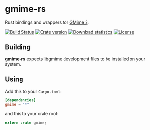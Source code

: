 gmime-rs
==========

Rust bindings and wrappers for [GMime 3](http://spruce.sourceforge.net/gmime/).

[![Build Status](https://travis-ci.org/vhdirk/gmime-rs.svg?branch=master)](https://travis-ci.org/vhdirk/gmime-rs)
[![Crate version](https://img.shields.io/crates/v/gmime.svg)](https://crates.io/crates/gmime)
[![Download statistics](https://img.shields.io/crates/d/gmime.svg)](https://crates.io/crates/gmime)
[![License](https://img.shields.io/crates/l/gmime.svg)](https://crates.io/crates/gmime)

## Building
**gmime-rs** expects libgmime development files to be installed on your system.


## Using

Add this to your `Cargo.toml`:

```toml
[dependencies]
gmime = "*"
```

and this to your crate root:

```rust
extern crate gmime;
```
